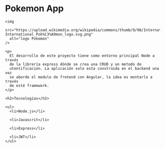 
 <h1>Pokemon App</h1>

    <img
      src="https://upload.wikimedia.org/wikipedia/commons/thumb/9/98/International_Pok%C3%A9mon_logo.svg/1200px-International_Pok%C3%A9mon_logo.svg.png"
      alt="logo Pokemon"
    />

    <p>
      El desarrollo de este proyecto tiene como entorno principal Node a través
      de la librería express dónde se crea una CRUD y un metodo de
      utentificación. La aplicación solo esta construida en el backend una vez
      se aborde el modulo de frotend con Angular, la idea es montarlo a través
      de esté framework.
    </p>

    <h2>Tecnologías</h2>

    <ul>
      <li>Node.js</li>

      <li>Javascrit</li>

      <li>Express</li>

      <li>JWT</li>
    </ul>

